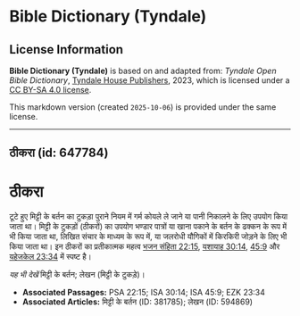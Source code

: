 # Bible Dictionary (Tyndale)

## License Information

**Bible Dictionary (Tyndale)** is based on and adapted from: _Tyndale Open Bible Dictionary_, [Tyndale House Publishers](https://tyndaleopenresources.com/), 2023, which is licensed under a [CC BY-SA 4.0 license](https://creativecommons.org/licenses/by-sa/4.0/legalcode.en).

This markdown version (created `2025-10-06`) is provided under the same license.



--------------------------------

## ठीकरा (id: 647784)

**ठीकरा**
=========

टूटे हुए मिट्टी के बर्तन का टुकड़ा पुराने नियम में गर्म कोयले ले जाने या पानी निकालने के लिए उपयोग किया जाता था। मिट्टी के टुकड़ों (ठीकरों) का उपयोग भण्डार पात्रों या खाना पकाने के बर्तन के ढक्कन के रूप में भी किया जाता था, लिखित संचार के माध्यम के रूप में, या जलरोधी यौगिकों में किरकिरी जोड़ने के लिए भी किया जाता था। इन ठीकरों का प्रतीकात्मक महत्व [भजन संहिता 22:15](https://ref.ly/Ps22:15), [यशायाह 30:14](https://ref.ly/Isa30:14), [45:9](https://ref.ly/Isa45:9) और [यहेजकेल 23:34](https://ref.ly/Ezek23:34) में स्पष्ट है।

*यह भी देखें* मिट्टी के बर्तन; लेखन (मिट्टी के टुकड़े)।

* **Associated Passages:** PSA 22:15; ISA 30:14; ISA 45:9; EZK 23:34
* **Associated Articles:** मिट्टी के बर्तन (ID: 381785); लेखन (ID: 594869)

